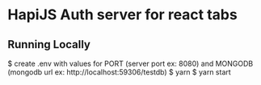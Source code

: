 # HapiJS Auth server for react tabs

## Running Locally
$ create .env with values for PORT (server port ex: 8080) and MONGODB (mongodb url ex: http://localhost:59306/testdb)
$ yarn
$ yarn start
